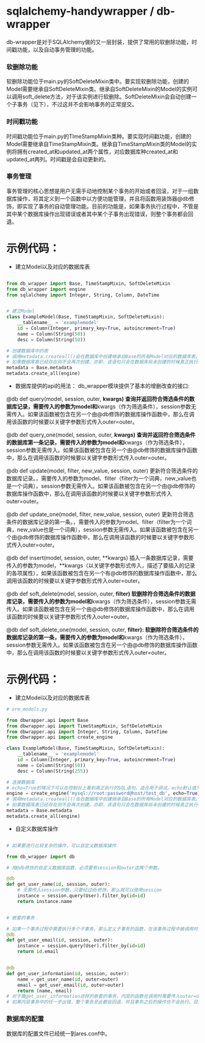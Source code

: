# sqlalchemy-handywrapper / db-wrapper
db-wrapper是对于SQLAlchemy做的又一层封装，提供了常用的软删除功能，时间戳功能，以及自动事务管理的功能。

### 软删除功能
软删除功能位于main.py的SoftDeleteMixin类中。要实现软删除功能，创建的Model需要继承自SoftDeleteMixin类。继承自SoftDeleteMixin的Model的实例可以调用soft_delete方法，对于该实例进行软删除。SoftDeleteMixin会自动创建一个子事务（见下），不过这并不会影响事务的正常提交。

### 时间戳功能
时间戳功能位于main.py的TImeStampMixin类种。要实现时间戳功能，创建的Model需要继承自TimeStampMixin类。继承自TimeStampMixin类的Model的实例将拥有created_at和updated_at两个属性，对应数据库种created_at和updated_at两列。时间戳是会自动更新的。

### 事务管理
事务管理的核心思想是用户无需手动地控制某个事务的开始或者回滚，对于一组数据库操作，将其定义到一个函数中以方便功能管理，并且将函数用装饰器@db修饰，即实现了事务的自动管理功能。目前的功能是，如果事务执行过程中，不管是其中某个数据库操作出现错误或者其中某个子事务出现错误，则整个事务都会回退。


# 示例代码：

- 建立Model以及对应的数据库表

``` Python

from db_wrapper import Base, TimeStampMixin, SoftDeleteMixin
from db_wrapper import engine
from sqlalchemy import Integer, String, Column, DateTime


# 建立Model
class ExampleModel(Base, TimeStampMixin, SoftDeleteMixin):
    __tablename__ = 'examplemodel'
    id = Column(Integer, primary_key=True, autoincrement=True)
    name = Column(String(50))
    desc = Column(String(50))

# 创建数据库中的表
# 调用metadata.createall()会在数据库中创建继承自Base的所有Model对应的数据库表。
# 如果数据库表已经存在则不会再次创建。亦即，该语句只会在数据库尚未创建的时候真正执行操作。
metadata = Base.metadata
metadata.create_all(engine)

```


- 数据库提供的api的用法：
db_wrapper模块提供了基本的增删改查的接口:

@db
def query(model, session, outer, **kwargs)
查询并返回符合筛选条件的数据库记录，需要传入的参数为model和**kwargs（作为筛选条件），session参数无需传入。如果该函数被包含在另一个由@db修饰的数据库操作函数中，那么在调用该函数的时候要以关键字参数形式传入outer=outer。

@db
def query_one(model, session, outer, **kwargs)
查询并返回符合筛选条件的数据库第一条记录，需要传入的参数为model和**kwargs（作为筛选条件），session参数无需传入。如果该函数被包含在另一个由@db修饰的数据库操作函数中，那么在调用该函数的时候要以关键字参数形式传入outer=outer。

@db
def update(model, filter, new_value, session, outer)
更新符合筛选条件的数据库记录。，需要传入的参数为model、filter（filter为一个词典，new_value也是一个词典），session参数无需传入。如果该函数被包含在另一个由@db修饰的数据库操作函数中，那么在调用该函数的时候要以关键字参数形式传入outer=outer。

@db
def update_one(model, filter, new_value, session, outer)
更新符合筛选条件的数据库记录的第一条。，需要传入的参数为model、filter（filter为一个词典，new_value也是一个词典），session参数无需传入。如果该函数被包含在另一个由@db修饰的数据库操作函数中，那么在调用该函数的时候要以关键字参数形式传入outer=outer。

@db
def insert(model, session, outer, **kwargs)
插入一条数据库记录，需要传入的参数为model，**kwargs（以关键字参数形式传入，描述了要插入的记录的各项属性），如果该函数被包含在另一个有@db修饰的数据库操作函数中，那么调用该函数的时候要以关键字参数形式传入outer=outer。

@db
def soft_delete(model, session, outer, **filter)
软删除符合筛选条件的数据库记录，需要传入的参数为model和**kwargs（作为筛选条件），session参数无需传入。如果该函数被包含在另一个由@db修饰的数据库操作函数中，那么在调用该函数的时候要以关键字参数形式传入outer=outer。

@db
def soft_delete_one(model, session, outer, **filter):
软删除符合筛选条件的数据库记录的第一条，需要传入的参数为model和**kwargs（作为筛选条件），session参数无需传入。如果该函数被包含在另一个由@db修饰的数据库操作函数中，那么在调用该函数的时候要以关键字参数形式传入outer=outer。








# 示例代码：

- 建立Model以及对应的数据库表

``` Python
# orm_models.py

from dbwrapper.api import Base
from dbwrapper.api import TimeStampMixin, SoftDeleteMixin
from dbwrapper.api import Integer, String, Column, DateTime
from dbwrapper.api import create_engine

class ExampleModel(Base, TimeStampMixin, SoftDeleteMixin):
    __tablename__ = 'examplemodel'
    id = Column(Integer, primary_key=True, autoincrement=True)
    name = Column(String(50))
    desc = Column(String(255))

# 连接数据库
# echo=True的情况下可以在控制台上看到真正执行的SQL语句。适合用于调试。echo默认值为False，生产环境中可关闭echo
engine = create_engine('mysql://root:password@host/test_db', echo=True)
# 调用metadata.createall()会在数据库中创建继承自Base的所有Model对应的数据库表。
# 如果数据库表已经存在则不会再次创建。亦即，该语句只会在数据库尚未创建的时候真正执行操作。
metadata = Base.metadata
metadata.create_all(engine)

```

- 自定义数据库操作

``` Python

# 如果要进行比较复杂的操作，可以自定义数据库操作

from db_wrapper import db

# 用@db修饰的自定义数据库函数，必须要有session和outer这两个参数。

@db
def get_user_name(id, session, outer):
    # 无需传入session参数，只要经过db修饰，那么就可以使用session
    instance = session.query(User).filter_by(id=id)
    return instance.name


# 嵌套的事务

# 如果一个事务过程中需要执行多个子事务，那么定义子事务的函数，在该事务过程中被调用时，需要传入关键字参数outer=outer。
@db
def get_user_email(id, session, outer):
    instance = session.query(User).filter_by(id=id)
    return id.email


@db
def get_user_information(id, session, outer):
    name = get_user_name(id, outer=outer)
    email = get_user_email(id, outer=outer)
    return (name, email)
# 对于像get_user_information这样的嵌套的事务，内层的函数在调用时需要传入outer=outer，否则内层的事务将会是独立的，而非作为外层事务的子事务。
# 如果内层事务中的任一步出错，整个事务至此都会回退，并且事务之后的操作也不会执行。目前并没有savepoint功能。

```

### 数据库的配置
数据库的配置文件已经统一到ares.conf中。
